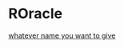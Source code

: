 # ROracle

[whatever name you want to give](https://rawgit.com/Halake/ROracle/master/Oracle_practice.html)
